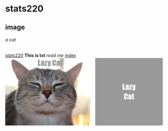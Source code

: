 # stats220
## image
###### a cat
[stats220](https://github.com/industriousChen/stats220/)
**This is txt**
*read me*
[index](https://github.com/industriousChen/stats220/index.md/)
![](my_meme.png)
